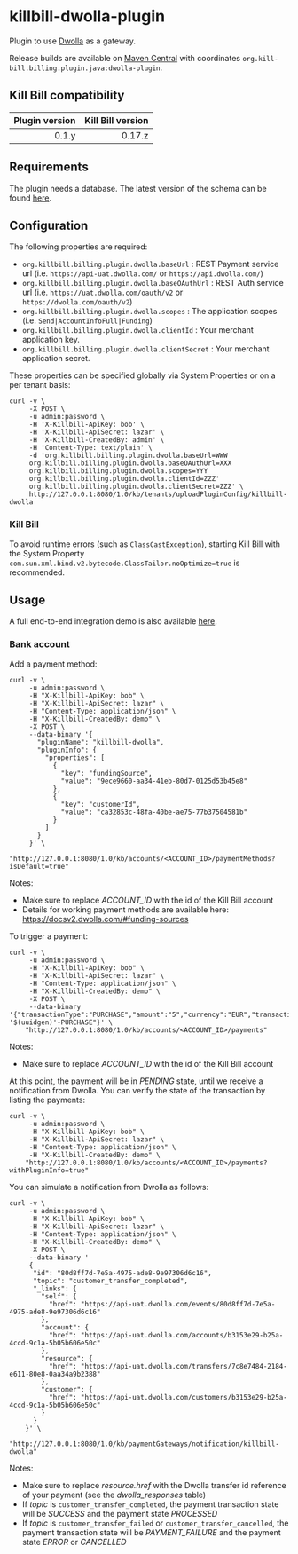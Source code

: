killbill-dwolla-plugin
======================

Plugin to use [Dwolla](https://www.dwolla.com/) as a gateway.

Release builds are available on [Maven Central](http://search.maven.org/#search%7Cga%7C1%7Cg%3A%22org.kill-bill.billing.plugin.java%22%20AND%20a%3A%22dwolla-plugin%22) with coordinates `org.kill-bill.billing.plugin.java:dwolla-plugin`.

Kill Bill compatibility
-----------------------

| Plugin version | Kill Bill version |
| -------------: | ----------------: |
| 0.1.y          | 0.17.z            |

Requirements
------------

The plugin needs a database. The latest version of the schema can be found [here](https://github.com/killbill/killbill-dwolla-plugin/blob/master/src/main/resources/ddl.sql).

Configuration
-------------

The following properties are required:

* `org.killbill.billing.plugin.dwolla.baseUrl` : REST Payment service url (i.e. `https://api-uat.dwolla.com/` or `https://api.dwolla.com/`)
* `org.killbill.billing.plugin.dwolla.baseOAuthUrl` : REST Auth service url (i.e. `https://uat.dwolla.com/oauth/v2` or `https://dwolla.com/oauth/v2`)
* `org.killbill.billing.plugin.dwolla.scopes` : The application scopes (i.e. `Send|AccountInfoFull|Funding`)
* `org.killbill.billing.plugin.dwolla.clientId` : Your merchant application key.
* `org.killbill.billing.plugin.dwolla.clientSecret` : Your merchant application secret.


These properties can be specified globally via System Properties or on a per tenant basis:

```
curl -v \
     -X POST \
     -u admin:password \
     -H 'X-Killbill-ApiKey: bob' \
     -H 'X-Killbill-ApiSecret: lazar' \
     -H 'X-Killbill-CreatedBy: admin' \
     -H 'Content-Type: text/plain' \
     -d 'org.killbill.billing.plugin.dwolla.baseUrl=WWW
     org.killbill.billing.plugin.dwolla.baseOAuthUrl=XXX
     org.killbill.billing.plugin.dwolla.scopes=YYY
     org.killbill.billing.plugin.dwolla.clientId=ZZZ'
     org.killbill.billing.plugin.dwolla.clientSecret=ZZZ' \
     http://127.0.0.1:8080/1.0/kb/tenants/uploadPluginConfig/killbill-dwolla
```

### Kill Bill

To avoid runtime errors (such as `ClassCastException`), starting Kill Bill with the System Property `com.sun.xml.bind.v2.bytecode.ClassTailor.noOptimize=true` is recommended.

Usage
-----

A full end-to-end integration demo is also available [here](https://github.com/killbill/killbill-dwolla-demo).

### Bank account

Add a payment method:

```
curl -v \
     -u admin:password \
     -H "X-Killbill-ApiKey: bob" \
     -H "X-Killbill-ApiSecret: lazar" \
     -H "Content-Type: application/json" \
     -H "X-Killbill-CreatedBy: demo" \
     -X POST \
     --data-binary '{
       "pluginName": "killbill-dwolla",
       "pluginInfo": {
         "properties": [
           {
             "key": "fundingSource",
             "value": "9ece9660-aa34-41eb-80d7-0125d53b45e8"
           },
           {
             "key": "customerId",
             "value": "ca32853c-48fa-40be-ae75-77b37504581b"
           }
         ]
       }
     }' \
     "http://127.0.0.1:8080/1.0/kb/accounts/<ACCOUNT_ID>/paymentMethods?isDefault=true"
```

Notes:
* Make sure to replace *ACCOUNT_ID* with the id of the Kill Bill account
* Details for working payment methods are available here: https://docsv2.dwolla.com/#funding-sources

To trigger a payment:

```
curl -v \
     -u admin:password \
     -H "X-Killbill-ApiKey: bob" \
     -H "X-Killbill-ApiSecret: lazar" \
     -H "Content-Type: application/json" \
     -H "X-Killbill-CreatedBy: demo" \
     -X POST \
     --data-binary '{"transactionType":"PURCHASE","amount":"5","currency":"EUR","transactionExternalKey":"INV-'$(uuidgen)'-PURCHASE"}' \
    "http://127.0.0.1:8080/1.0/kb/accounts/<ACCOUNT_ID>/payments"
```

Notes:
* Make sure to replace *ACCOUNT_ID* with the id of the Kill Bill account

At this point, the payment will be in *PENDING* state, until we receive a notification from Dwolla. You can verify the state of the transaction by listing the payments:

```
curl -v \
     -u admin:password \
     -H "X-Killbill-ApiKey: bob" \
     -H "X-Killbill-ApiSecret: lazar" \
     -H "Content-Type: application/json" \
     -H "X-Killbill-CreatedBy: demo" \
    "http://127.0.0.1:8080/1.0/kb/accounts/<ACCOUNT_ID>/payments?withPluginInfo=true"
```

You can simulate a notification from Dwolla as follows:

```
curl -v \
     -u admin:password \
     -H "X-Killbill-ApiKey: bob" \
     -H "X-Killbill-ApiSecret: lazar" \
     -H "Content-Type: application/json" \
     -H "X-Killbill-CreatedBy: demo" \
     -X POST \
     --data-binary '
     {
      "id": "80d8ff7d-7e5a-4975-ade8-9e97306d6c16",
      "topic": "customer_transfer_completed",
      "_links": {
        "self": {
          "href": "https://api-uat.dwolla.com/events/80d8ff7d-7e5a-4975-ade8-9e97306d6c16"
        },
        "account": {
          "href": "https://api-uat.dwolla.com/accounts/b3153e29-b25a-4ccd-9c1a-5b05b606e50c"
        },
        "resource": {
          "href": "https://api-uat.dwolla.com/transfers/7c8e7484-2184-e611-80e8-0aa34a9b2388"
        },
        "customer": {
          "href": "https://api-uat.dwolla.com/customers/b3153e29-b25a-4ccd-9c1a-5b05b606e50c"
        }
      }
    }' \
    "http://127.0.0.1:8080/1.0/kb/paymentGateways/notification/killbill-dwolla"
```

Notes:
* Make sure to replace *resource.href* with the Dwolla transfer id reference of your payment (see the *dwolla_responses* table)
* If *topic* is `customer_transfer_completed`, the payment transaction state will be *SUCCESS* and the payment state *PROCESSED*
* If *topic* is `customer_transfer_failed` or `customer_transfer_cancelled`, the payment transaction state will be *PAYMENT_FAILURE* and the payment state *ERROR* or *CANCELLED*
